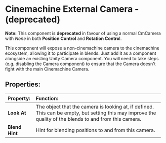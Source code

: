 # Cinemachine External Camera - (deprecated)

**Note:** This component is **deprecated** in favour of using a normal CmCamera with _None_ in both __Position Control__ and __Rotation Control__.

This component will expose a non-cinemachine camera to the cinemachine ecosystem, allowing it to participate in blends. Just add it as a component alongside an existing Unity Camera component. You will need to take steps (e.g. disabling the Camera component) to ensure that the Camera doesn't fight with the main Cinemachine Camera.

## Properties:

| **Property:** | **Function:** |
|:---|:---|
| __Look At__ | The object that the camera is looking at, if defined. This can be empty, but setting this may improve the quality of the blends to and from this camera. |
| __Blend Hint__ | Hint for blending positions to and from this camera.  |

